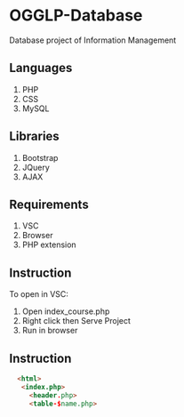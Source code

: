 # OGGLP-Database
Database project of Information Management

## Languages 

1. PHP 
2. CSS
3. MySQL

## Libraries 

1. Bootstrap 
2. JQuery
3. AJAX 

## Requirements 
1. VSC 
2. Browser 
3. PHP extension

## Instruction

To open in VSC:

1. Open index_course.php
2. Right click then Serve Project
3. Run in browser


## Instruction
```html
  <html>
   <index.php>
     <header.php>
     <table-$name.php>
```    


